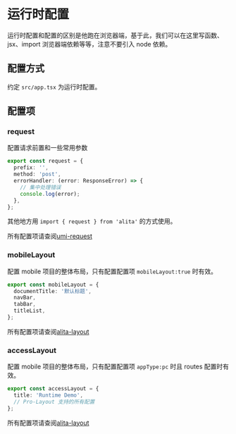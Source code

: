 ---
---

# 运行时配置

运行时配置和配置的区别是他跑在浏览器端，基于此，我们可以在这里写函数、jsx、import 浏览器端依赖等等，注意不要引入 node 依赖。

## 配置方式

约定 `src/app.tsx`  为运行时配置。

## 配置项

### request

配置请求前置和一些常用参数

```ts
export const request = {
  prefix: '',
  method: 'post',
  errorHandler: (error: ResponseError) => {
    // 集中处理错误
    console.log(error);
  },
};
```

其他地方用 `import { request } from 'alita'` 的方式使用。

所有配置项请查阅[umi-request](https://github.com/umijs/umi-request)

### mobileLayout

配置 mobile 项目的整体布局，只有配置配置项 `mobileLayout:true` 时有效。

```ts
export const mobileLayout = {
  documentTitle: '默认标题',
  navBar,
  tabBar,
  titleList,
};
```

所有配置项请查阅[alita-layout](https://github.com/alitajs/alita-layout)

### accessLayout

配置 mobile 项目的整体布局，只有配置配置项 `appType:pc` 时且 routes 配置时有效。

```ts
export const accessLayout = {
  title: 'Runtime Demo',
  // Pro-Layout 支持的所有配置
};
```

所有配置项请查阅[alita-layout](https://github.com/umijs/plugins/plugin-access-layout)
